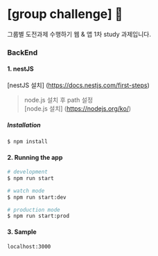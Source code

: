# [group challenge] :metal:

그룹별 도전과제 수행하기 웹 & 앱
1차 study 과제입니다.

### BackEnd

#### 1. nestJS
[nestJS 설치] (https://docs.nestjs.com/first-steps)
 > node.js 설치 후 path 설정  
 > [node.js 설치] (https://nodejs.org/ko/)  
 
##### Installation
```bash
$ npm install
```

#### 2. Running the app

```bash
# development
$ npm run start

# watch mode
$ npm run start:dev

# production mode
$ npm run start:prod
```

#### 3. Sample
```bash
localhost:3000
```
